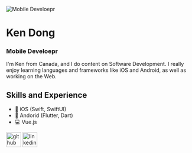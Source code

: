 ![Mobile Develoepr](https://www.joomlageeks.com/wp-content/uploads/2014/05/Joomla-Mobile-Development.png)

# Ken Dong
### Mobile Develoepr

I'm Ken from Canada, and I do content on Software Development. I really enjoy learning languages and frameworks like iOS and Android, as well as working on the Web.

## Skills and Experience
* 📱 iOS (Swift, SwiftUI) 
* 📱 Andorid (Flutter, Dart)
* 💻 Vue.js

<!-- - 🔭 I’m currently working on SalonScale Technology Inc 
- 🌱 I’m currently learning Kotlin, React, and React Native 
- ⚡ Fun fact: I am a coffee pot  -->


[<img src='https://cdn.jsdelivr.net/npm/simple-icons@3.0.1/icons/github.svg' alt='github' height='40'>](https://github.com/yid164)  [<img src='https://cdn.jsdelivr.net/npm/simple-icons@3.0.1/icons/linkedin.svg' alt='linkedin' height='40'>](https://www.linkedin.com/in/yinshengdong/)
